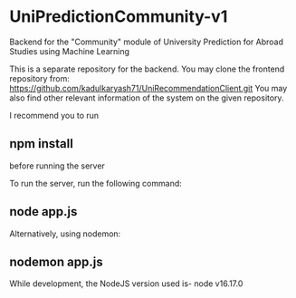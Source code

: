 # UniPredictionCommunity-v1
Backend for the "Community" module of University Prediction for Abroad Studies using Machine Learning

This is a separate repository for the backend. You may clone the frontend repository from:
https://github.com/kadulkaryash71/UniRecommendationClient.git
You may also find other relevant information of the system on the given repository. 

I recommend you to run
## npm install
before running the server

To run the server, run the following command:
## node app.js
Alternatively, using nodemon:
## nodemon app.js

While development, the NodeJS version used is- node v16.17.0
